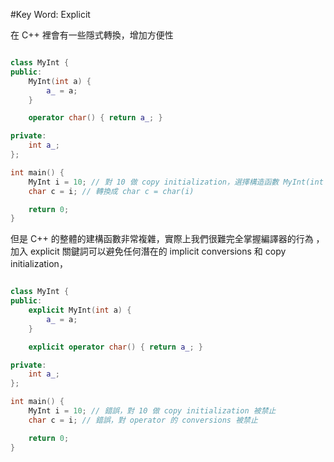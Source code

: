 #Key Word: Explicit

在 C++ 裡會有一些隱式轉換，增加方便性

```cpp

class MyInt {
public:
    MyInt(int a) {
        a_ = a;
    }

    operator char() { return a_; }

private:
    int a_;    
};

int main() {
    MyInt i = 10; // 對 10 做 copy initialization，選擇構造函數 MyInt(int a)
    char c = i; // 轉換成 char c = char(i)

    return 0;
}
```

但是 C++ 的整體的建構函數非常複雜，實際上我們很難完全掌握編譯器的行為 ，加入 explicit 關鍵詞可以避免任何潛在的 implicit conversions 和 copy initialization，


```cpp

class MyInt {
public:
    explicit MyInt(int a) {
        a_ = a;
    }

    explicit operator char() { return a_; }

private:
    int a_;    
};

int main() {
    MyInt i = 10; // 錯誤，對 10 做 copy initialization 被禁止
    char c = i; // 錯誤，對 operator 的 conversions 被禁止

    return 0;
}
```
